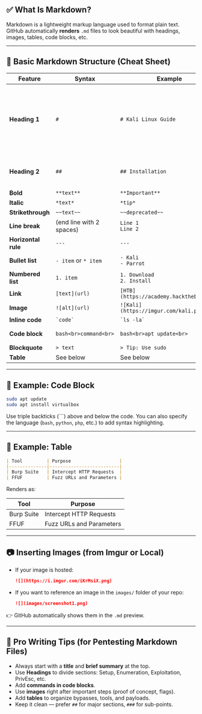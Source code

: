 ## ✅ What Is Markdown?

Markdown is a lightweight markup language used to format plain text. GitHub automatically **renders** `.md` files to look beautiful with headings, images, tables, code blocks, etc.

---

## 📘 Basic Markdown Structure (Cheat Sheet)

| Feature             | Syntax                           | Example                                 | Rendered                                    |
| ------------------- | -------------------------------- | --------------------------------------- | ------------------------------------------- |
| **Heading 1**       | `#`                              | `# Kali Linux Guide`                    | <h1>Kali Linux Guide</h1>                   |
| **Heading 2**       | `##`                             | `## Installation`                       | <h2>Installation</h2>                       |
| **Bold**            | `**text**`                       | `**Important**`                         | **Important**                               |
| **Italic**          | `*text*`                         | `*tip*`                                 | *tip*                                       |
| **Strikethrough**   | `~~text~~`                       | `~~deprecated~~`                        | ~~deprecated~~                              |
| **Line break**      | (end line with 2 spaces)         | `Line 1  `<br>`Line 2`                  | Line 1<br>Line 2                            |
| **Horizontal rule** | `---`                            | `---`                                   | ———                                         |
| **Bullet list**     | `- item` or `* item`             | `- Kali`<br>`- Parrot`                  | - Kali<br>- Parrot                          |
| **Numbered list**   | `1. item`                        | `1. Download`<br>`2. Install`           | 1. Download<br>2. Install                   |
| **Link**            | `[text](url)`                    | `[HTB](https://academy.hackthebox.com)` | [HTB](https://academy.hackthebox.com)       |
| **Image**           | `![alt](url)`                    | `![Kali](https://imgur.com/kali.png)`   | ![Example](https://i.imgur.com/iKrMsiX.png) |
| **Inline code**     | `` `code` ``                     | `` `ls -la` ``                          | `ls -la`                                    |
| **Code block**      | <pre>`bash<br>command<br>`</pre> | <pre>`bash<br>apt update<br>`</pre>     | see below                                   |
| **Blockquote**      | `> text`                         | `> Tip: Use sudo`                       | > Tip: Use sudo                             |
| **Table**           | See below                        | See below                               | See below                                   |

---

## 🧪 Example: Code Block

```bash
sudo apt update
sudo apt install virtualbox
```

Use triple backticks (\`\`\`) above and below the code. You can also specify the language (`bash`, `python`, `php`, etc.) to add syntax highlighting.

---

## 🧾 Example: Table

```markdown
| Tool         | Purpose                  |
|--------------|--------------------------|
| Burp Suite   | Intercept HTTP Requests  |
| FFUF         | Fuzz URLs and Parameters |
```

Renders as:

| Tool       | Purpose                  |
| ---------- | ------------------------ |
| Burp Suite | Intercept HTTP Requests  |
| FFUF       | Fuzz URLs and Parameters |

---

## 📷 Inserting Images (from Imgur or Local)

* If your image is hosted:

  ```markdown
  ![](https://i.imgur.com/iKrMsiX.png)
  ```
* If you want to reference an image in the `images/` folder of your repo:

  ```markdown
  ![](images/screenshot1.png)
  ```

👉 GitHub automatically shows them in the `.md` preview.

---

## 🧠 Pro Writing Tips (for Pentesting Markdown Files)

* Always start with a **title** and **brief summary** at the top.
* Use **Headings** to divide sections: Setup, Enumeration, Exploitation, PrivEsc, etc.
* Add **commands in code blocks**.
* Use **images** right after important steps (proof of concept, flags).
* Add **tables** to organize bypasses, tools, and payloads.
* Keep it clean — prefer `##` for major sections, `###` for sub-points.

